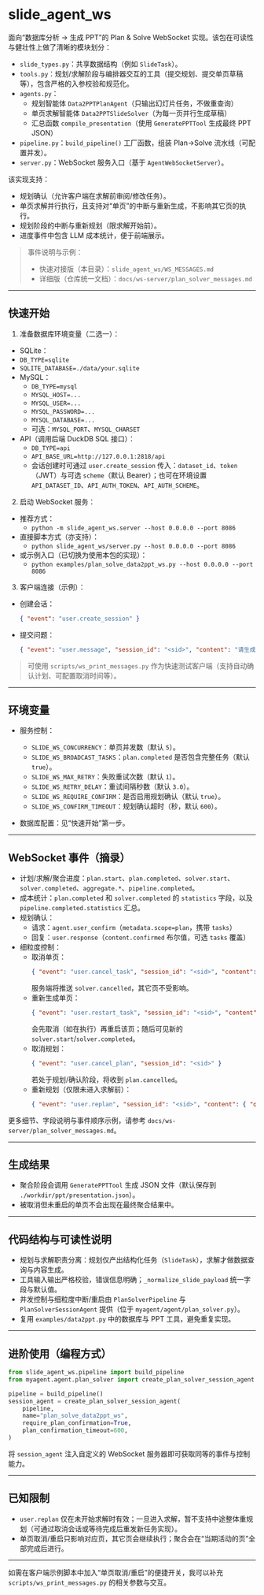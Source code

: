 # slide_agent_ws

面向“数据库分析 → 生成 PPT”的 Plan & Solve WebSocket 实现。该包在可读性与健壮性上做了清晰的模块划分：

- `slide_types.py`：共享数据结构（例如 `SlideTask`）。
- `tools.py`：规划/求解阶段与编排器交互的工具（提交规划、提交单页草稿等），包含严格的入参校验和规范化。
- `agents.py`：
  - 规划智能体 `Data2PPTPlanAgent`（只输出幻灯片任务，不做重查询）
  - 单页求解智能体 `Data2PPTSlideSolver`（为每一页并行生成草稿）
  - 汇总函数 `compile_presentation`（使用 `GeneratePPTTool` 生成最终 PPT JSON）
- `pipeline.py`：`build_pipeline()` 工厂函数，组装 Plan→Solve 流水线（可配置并发）。
- `server.py`：WebSocket 服务入口（基于 `AgentWebSocketServer`）。

该实现支持：
- 规划确认（允许客户端在求解前审阅/修改任务）。
- 单页求解并行执行，且支持对“单页”的中断与重新生成，不影响其它页的执行。
- 规划阶段的中断与重新规划（限求解开始前）。
- 进度事件中包含 LLM 成本统计，便于前端展示。

> 事件说明与示例：
> - 快速对接版（本目录）：`slide_agent_ws/WS_MESSAGES.md`
> - 详细版（仓库统一文档）：`docs/ws-server/plan_solver_messages.md`

---

## 快速开始

1) 准备数据库环境变量（二选一）：

- SQLite：
 - `DB_TYPE=sqlite`
  - `SQLITE_DATABASE=./data/your.sqlite`
- MySQL：
  - `DB_TYPE=mysql`
  - `MYSQL_HOST=...`
  - `MYSQL_USER=...`
  - `MYSQL_PASSWORD=...`
  - `MYSQL_DATABASE=...`
  - 可选：`MYSQL_PORT`、`MYSQL_CHARSET`
 - API（调用后端 DuckDB SQL 接口）：
   - `DB_TYPE=api`
   - `API_BASE_URL=http://127.0.0.1:2818/api`
   - 会话创建时可通过 `user.create_session` 传入：`dataset_id`、`token`（JWT）与可选 `scheme`（默认 Bearer）；也可在环境设置 `API_DATASET_ID`、`API_AUTH_TOKEN`、`API_AUTH_SCHEME`。

2) 启动 WebSocket 服务：

- 推荐方式：
  - `python -m slide_agent_ws.server --host 0.0.0.0 --port 8086`
- 直接脚本方式（亦支持）：
  - `python slide_agent_ws/server.py --host 0.0.0.0 --port 8086`
- 或示例入口（已切换为使用本包的实现）：
  - `python examples/plan_solve_data2ppt_ws.py --host 0.0.0.0 --port 8086`

3) 客户端连接（示例）：

- 创建会话：
  ```json
  { "event": "user.create_session" }
  ```
- 提交问题：
  ```json
  { "event": "user.message", "session_id": "<sid>", "content": "请生成包含关键指标与趋势的多页PPT" }
  ```

> 可使用 `scripts/ws_print_messages.py` 作为快速测试客户端（支持自动确认计划、可配置取消时间等）。

---

## 环境变量

- 服务控制：
  - `SLIDE_WS_CONCURRENCY`：单页并发数（默认 `5`）。
  - `SLIDE_WS_BROADCAST_TASKS`：`plan.completed` 是否包含完整任务（默认 `true`）。
  - `SLIDE_WS_MAX_RETRY`：失败重试次数（默认 `1`）。
  - `SLIDE_WS_RETRY_DELAY`：重试间隔秒数（默认 `3.0`）。
  - `SLIDE_WS_REQUIRE_CONFIRM`：是否启用规划确认（默认 `true`）。
  - `SLIDE_WS_CONFIRM_TIMEOUT`：规划确认超时（秒，默认 `600`）。

- 数据库配置：见“快速开始”第一步。

---

## WebSocket 事件（摘录）

- 计划/求解/聚合进度：`plan.start`、`plan.completed`、`solver.start`、`solver.completed`、`aggregate.*`、`pipeline.completed`。
- 成本统计：`plan.completed` 和 `solver.completed` 的 `statistics` 字段，以及 `pipeline.completed.statistics` 汇总。
- 规划确认：
  - 请求：`agent.user_confirm`（`metadata.scope=plan`，携带 `tasks`）
  - 回复：`user.response`（`content.confirmed` 布尔值，可选 `tasks` 覆盖）
- 细粒度控制：
  - 取消单页：
    ```json
    { "event": "user.cancel_task", "session_id": "<sid>", "content": { "task_id": 2 } }
    ```
    服务端将推送 `solver.cancelled`，其它页不受影响。
  - 重新生成单页：
    ```json
    { "event": "user.restart_task", "session_id": "<sid>", "content": { "task_id": 2 } }
    ```
    会先取消（如在执行）再重启该页；随后可见新的 `solver.start`/`solver.completed`。
  - 取消规划：
    ```json
    { "event": "user.cancel_plan", "session_id": "<sid>" }
    ```
    若处于规划/确认阶段，将收到 `plan.cancelled`。
  - 重新规划（仅限未进入求解前）：
    ```json
    { "event": "user.replan", "session_id": "<sid>", "content": { "question": "可选新问题" } }
    ```

更多细节、字段说明与事件顺序示例，请参考 `docs/ws-server/plan_solver_messages.md`。

---

## 生成结果

- 聚合阶段会调用 `GeneratePPTTool` 生成 JSON 文件（默认保存到 `./workdir/ppt/presentation.json`）。
- 被取消但未重启的单页不会出现在最终聚合结果中。

---

## 代码结构与可读性说明

- 规划与求解职责分离：规划仅产出结构化任务（`SlideTask`），求解才做数据查询与内容生成。
- 工具输入输出严格校验，错误信息明确；`_normalize_slide_payload` 统一字段与默认值。
- 并发控制与细粒度中断/重启由 `PlanSolverPipeline` 与 `PlanSolverSessionAgent` 提供（位于 `myagent/agent/plan_solver.py`）。
- 复用 `examples/data2ppt.py` 中的数据库与 PPT 工具，避免重复实现。

---

## 进阶使用（编程方式）

```python
from slide_agent_ws.pipeline import build_pipeline
from myagent.agent.plan_solver import create_plan_solver_session_agent

pipeline = build_pipeline()
session_agent = create_plan_solver_session_agent(
    pipeline,
    name="plan_solve_data2ppt_ws",
    require_plan_confirmation=True,
    plan_confirmation_timeout=600,
)
```

将 `session_agent` 注入自定义的 WebSocket 服务器即可获取同等的事件与控制能力。

---

## 已知限制

- `user.replan` 仅在未开始求解时有效；一旦进入求解，暂不支持中途整体重规划（可通过取消会话或等待完成后重发新任务实现）。
- 单页取消/重启只影响对应页，其它页会继续执行；聚合会在“当期活动的页”全部完成后进行。

---

如需在客户端示例脚本中加入“单页取消/重启”的便捷开关，我可以补充 `scripts/ws_print_messages.py` 的相关参数与交互。
